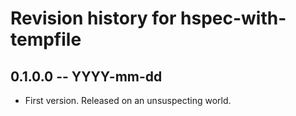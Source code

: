 # Revision history for hspec-with-tempfile

## 0.1.0.0 -- YYYY-mm-dd

* First version. Released on an unsuspecting world.

